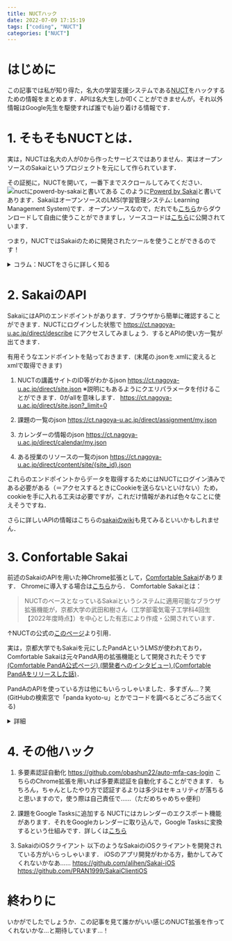 ```yaml
---
title: NUCTハック
date: 2022-07-09 17:15:19
tags: ["coding", "NUCT"]
categories: ["NUCT"]
---
```


# はじめに
この記事では私が知り得た，名大の学習支援システムである[NUCT](https://ct.nagoya-u.ac.jp/portal)をハックするための情報をまとめます．APIは名大生しか叩くことができませんが，それ以外情報はGoogle先生を駆使すれば誰でも辿り着ける情報です．

# 1. そもそもNUCTとは．

実は，NUCTは名大の人が0から作ったサービスではありません．実はオープンソースのSakaiというプロジェクトを元にして作られています．

その証拠に，NUCTを開いて，一番下までスクロールしてみてください．
![nuctにpowerd-by-sakaiと書いてある](/images/nuct-powerd-by-sakai.png)
このように[Powerd by Sakai](https://www.sakailms.org/)と書いてあります．SakaiはオープンソースのLMS(学習管理システム: Learning Management System)です．オープンソースなので，だれでも[こちら](http://source.sakaiproject.org/release/22.0/)からダウンロードして自由に使うことができますし，ソースコードは[こちら](https://github.com/sakaiproject/sakai)に公開されています．

つまり，NUCTではSakaiのために開発されたツールを使うことができるのです！

<details>
<summary>コラム：NUCTをさらに詳しく知る</summary>

NUCTは2010年度から[(出典)](https://www.hosei.ac.jp/application/files/5315/7656/1949/JaSakaiConf5_ohta.pdf)提供されており，Sakaiを元にして名大独自のアレンジを加えたシステムとなっています．独自のアレンジの例としては，NUCTの情報と連携した動画配信サービスがあるそうです[(出典)](
https://www.hosei.ac.jp/application/files/9815/7655/7741/JaSakai2015_nagoya-u.pdf)．また，2020年のCOVID-19の一斉休校の際はNUCTによるDXにさまざまな工夫がされていたようです[(資料pdf)](https://www.nii.ac.jp/event/upload/20210326-06_Mori.pdf), [(当時作られたであろう教員向けサイト)](https://media.itc.nagoya-u.ac.jp/nuct_how_to_use_2020/)．
</details>


# 2. SakaiのAPI
SakaiにはAPIのエンドポイントがあります．ブラウザから簡単に確認することができます．NUCTにログインした状態で https://ct.nagoya-u.ac.jp/direct/describe にアクセスしてみましょう．するとAPIの使い方一覧が出てきます．

有用そうなエンドポイントを貼っておきます．(末尾の.jsonを.xmlに変えるとxmlで取得できます)
1. NUCTの講義サイトのID等がわかるjson
https://ct.nagoya-u.ac.jp/direct/site.json
※説明にもあるようにクエリパラメータを付けることができます．0がallを意味します．
https://ct.nagoya-u.ac.jp/direct/site.json?_limit=0

2. 課題の一覧のjson
https://ct.nagoya-u.ac.jp/direct/assignment/my.json

3. カレンダーの情報のjson
https://ct.nagoya-u.ac.jp/direct/calendar/my.json

4. ある授業のリソースの一覧のjson
https://ct.nagoya-u.ac.jp/direct/content/site/{site_id}.json

これらのエンドポイントからデータを取得するためにはNUCTにログイン済みである必要がある（＝アクセスするときにCookieを送らないといけない）ため，cookieを手に入れる工夫は必要ですが，これだけ情報があれば色々なことに使えそうですね．

さらに詳しいAPIの情報はこちらの[sakaiのwiki](https://sakaiproject.atlassian.net/wiki/spaces/CONF/overview?mode=global)も見てみるといいかもしれません．
# 3. Confortable Sakai

前述のSakaiのAPIを用いた神Chrome拡張として，[Comfortable Sakai](https://github.com/kyoto-u/comfortable-sakai)があります．
Chromeに導入する場合は[こちら](https://chrome.google.com/webstore/detail/comfortable-sakai/dljchadmceknaijmdmnaaodjkkidhakh?hl=ja&authuser=0)から．
Comfortable Sakaiとは：
>NUCTのベースとなっているSakaiというシステムに適用可能なブラウザ拡張機能が，京都大学の武田和樹さん（工学部電気電子工学科4回生【2022年度時点】）を中心とした有志により作成・公開されています．

↑NUCTの公式の[このページ](https://media.itc.nagoya-u.ac.jp/nuct_faq/faq_ComfortableSakai.html)より引用．

実は，京都大学でもSakaiを元にしたPandAというLMSが使われており，Comfortable Sakaiは元々PandA用の拡張機能として開発されたそうです[(Comfortable PandA公式ページ)](https://cpanda.das82.com/),[(開発者へのインタビュー)](https://www.highedu.kyoto-u.ac.jp/connect/topics/comfortable_panda01.php),[(Comfortable PandAをリリースした話)](https://note.com/das08/n/n09e1606f5277)．

PandAのAPIを使っている方は他にもいらっしゃいました．多すぎん…？笑
(GitHubの検索窓で「panda kyoto-u」とかでコードを調べるとごろごろ出てくる)
<details><summary>詳細</summary>

- [京大の学習支援システムをハックする](https://kmconner.net/posts/2019/12/23-panda-console/)
    - [PandA上のリソースを一括ダウンロード](https://github.com/KMConner/PandaConsole)
    - [記事を参考にして作られたGo製の授業資料ダウンロードアプリ](https://github.com/santamn/PandorA)
- [clipanda](https://github.com/face0u0/clipanda)PandAのcliツール
- [PandAroid](https://github.com/tinaxd/PandAroid/tree/0cb4fd4048af85e46661233ea9072a66d94165d7)Android上からPandAの課題を確認するアプリ
- [Slack BotにPandA上の課題を通知してもらってるっぽい](https://github.com/huji333/natori-bot/blob/b20d4ca95de1e8eada2947295299239333f85840/SlackbotModules/Assignments.py)
- [Comfortable PandAのiOS移植](https://github.com/das08/ComfortablePandA-iOS)
- [PandA-Mix-Plus](https://github.com/OkanoShinri/PandA-Mix-Plus)授業のタブを時間割のように表示するアドオン
- [京都大学課題確認アプリ](https://github.com/kenbun/ku_panda_app)

コード見る限り，京大は多要素認証がなく，idとパスワードだけのcas認証でログインしているように見えました．わからないけど．

同様に，名大でもAPIを使っている人がいないか探してみましたが，あまりいませんでした…
多要素認証になる前のNUCTで使えるコードを書いている方はいらっしゃいました：https://github.com/nu50218/go-nagoyau

</details>

# 4. その他ハック

1. 多要素認証自動化
https://github.com/obashun22/auto-mfa-cas-login
こちらのChrome拡張を用いれば多要素認証を自動化することができます．
もちろん，ちゃんとしたやり方で認証するよりは多少はセキュリティが落ちると思いますので，使う際は自己責任で……（ただめちゃめちゃ便利）

2. 課題をGoogle Tasksに追加する
NUCTにはカレンダーのエクスポート機能があります．それをGoogleカレンダーに取り込んで，Google Tasksに変換するという仕組みです．詳しくは[こちら](/2021/08/10/nuct-schedule-to-gtasks-with-gas/)

3. SakaiのiOSクライアント
以下のようなSakaiのiOSクライアントを開発されている方がいらっしゃいます．
iOSのアプリ開発がわかる方，動かしてみてくれないかなあ……
https://github.com/alihen/Sakai-iOS
https://github.com/PRAN1999/SakaiClientiOS

# 終わりに
いかがでしたでしょうか．この記事を見て誰かがいい感じのNUCT拡張を作ってくれないかな…と期待しています…！
